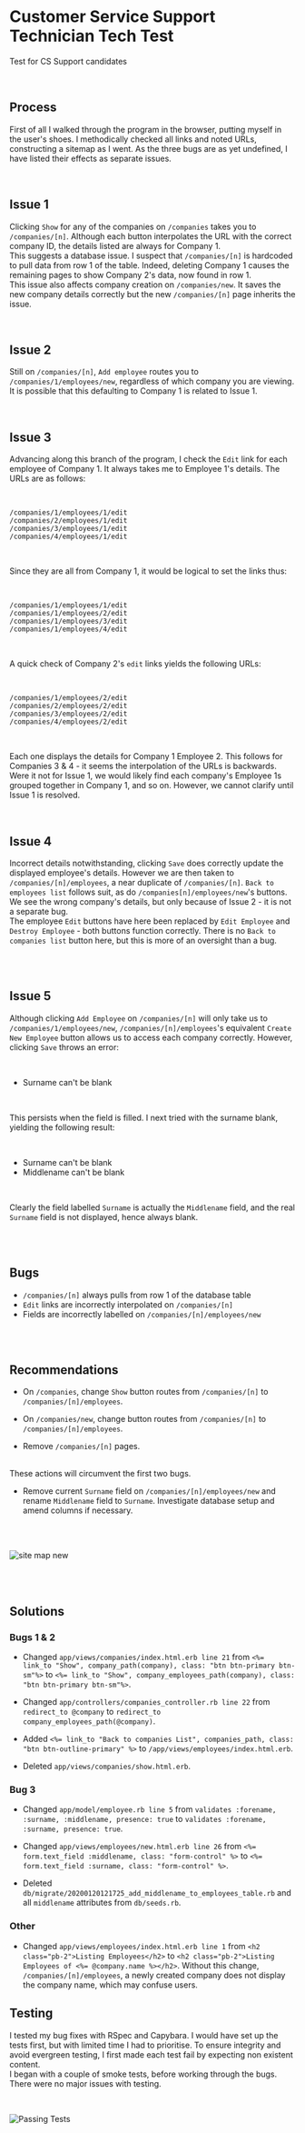 # Customer Service Support Technician Tech Test
Test for CS Support candidates

<br>

## Process

First of all I walked through the program in the browser, putting myself in the user's shoes. I methodically checked all links and noted URLs, constructing a sitemap as I went. As the three bugs are as yet undefined, I have listed their effects as separate issues.

<br>

## Issue 1

Clicking `Show` for any of the companies on `/companies` takes you to `/companies/[n]`. Although each button interpolates the URL with the correct company ID, the details listed are always for Company 1.
<br>
This suggests a database issue. I suspect that `/companies/[n]` is hardcoded to pull data from row 1 of the table. Indeed, deleting Company 1 causes the remaining pages to show Company 2's data, now found in row 1.
<br>
This issue also affects company creation on `/companies/new`. It saves the new company details correctly but the new `/companies/[n]` page inherits the issue.

<br>

## Issue 2

Still on `/companies/[n]`, `Add employee` routes you to `/companies/1/employees/new`, regardless of which company you are viewing. It is possible that this defaulting to Company 1 is related to Issue 1. 

<br>

## Issue 3

Advancing along this branch of the program, I check the `Edit` link for each employee of Company 1. It always takes me to Employee 1's details. The URLs are as follows:

<br>

```
/companies/1/employees/1/edit
/companies/2/employees/1/edit
/companies/3/employees/1/edit
/companies/4/employees/1/edit
```

<br>

Since they are all from Company 1, it would be logical to set the links thus:

<br>

```
/companies/1/employees/1/edit
/companies/1/employees/2/edit
/companies/1/employees/3/edit
/companies/1/employees/4/edit
```

<br>

A quick check of Company 2's `edit` links yields the following URLs:

<br>

```
/companies/1/employees/2/edit
/companies/2/employees/2/edit
/companies/3/employees/2/edit
/companies/4/employees/2/edit
```

<br>

Each one displays the details for Company 1 Employee 2. This follows for Companies 3 & 4 - it seems the interpolation of the URLs is backwards. Were it not for Issue 1, we would likely find each company's Employee 1s grouped together in Company 1, and so on. However, we cannot clarify until Issue 1 is resolved. 

<br>

## Issue 4

Incorrect details notwithstanding, clicking `Save` does correctly update the displayed employee's details. However we are then taken to `/companies/[n]/employees`, a near duplicate of `/companies/[n]`. `Back to employees list` follows suit, as do `/companies[n]/employees/new`'s buttons. We see the wrong company's details, but only because of Issue 2 - it is not a separate bug.<br>
The employee `Edit` buttons have here been replaced by `Edit Employee` and `Destroy Employee` - both buttons function correctly. There is no `Back to companies list` button here, but this is more of an oversight than a bug.

<br><br>

## Issue 5

Although clicking `Add Employee` on `/companies/[n]` will only take us to `/companies/1/employees/new`, `/companies/[n]/employees`'s equivalent `Create New Employee` button allows us to access each company correctly. However, clicking `Save` throws an error:

<br>

* Surname can't be blank<br>

<br>

This persists when the field is filled. I next tried with the surname blank, yielding the following result:

<br>

* Surname can't be blank
* Middlename can't be blank

<br>

Clearly the field labelled `Surname` is actually the `Middlename` field, and the real `Surname` field is not displayed, hence always blank.

<br><br>

## Bugs

* `/companies/[n]` always pulls from row 1 of the database table
* `Edit` links are incorrectly interpolated on `/companies/[n]`
* Fields are incorrectly labelled on `/companies/[n]/employees/new`

<br><br>

## Recommendations

* On `/companies`, change `Show` button routes from `/companies/[n]` to `/companies/[n]/employees`.

* On `/companies/new`, change button routes from `/companies/[n]` to `/companies/[n]/employees`.

* Remove `/companies/[n]` pages.

<br>These actions will circumvent the first two bugs.<br>

* Remove current `Surname` field on `/companies/[n]/employees/new` and rename `Middlename` field to `Surname`. Investigate database setup and amend columns if necessary.

<br><br>

![site map new](https://user-images.githubusercontent.com/52076323/84813191-74428e80-b007-11ea-8bc1-deaa87755217.jpeg)

<br><br>

## Solutions

### Bugs 1 & 2

* Changed `app/views/companies/index.html.erb line 21` from `<%= link_to "Show", company_path(company), class: "btn btn-primary btn-sm"%>` to `<%= link_to "Show", company_employees_path(company), class: "btn btn-primary btn-sm"%>`.

* Changed `app/controllers/companies_controller.rb line 22` from `redirect_to @company` to `redirect_to company_employees_path(@company)`.

* Added `<%= link_to "Back to companies List", companies_path, class: "btn btn-outline-primary" %>` to `/app/views/employees/index.html.erb`.

* Deleted `app/views/companies/show.html.erb`.

### Bug 3

* Changed `app/model/employee.rb line 5` from `validates :forename, :surname, :middlename, presence: true` to `validates :forename, :surname, presence: true`.

* Changed `app/views/employees/new.html.erb line 26` from `<%= form.text_field :middlename, class: "form-control" %>` to `<%= form.text_field :surname, class: "form-control" %>`.

* Deleted `db/migrate/20200120121725_add_middlename_to_employees_table.rb` and all `middlename` attributes from `db/seeds.rb`.

### Other

* Changed `app/views/employees/index.html.erb line 1` from `<h2 class="pb-2">Listing Employees</h2>` to `<h2 class="pb-2">Listing Employees of <%= @company.name %></h2>`. Without this change, `/companies/[n]/employees`, a newly created company does not display the company name, which may confuse users.

## Testing

I tested my bug fixes with RSpec and Capybara. I would have set up the tests first, but with limited time I had to prioritise. To ensure integrity and avoid evergreen testing, I first made each test fail by expecting non existent content.<br>
I began with a couple of smoke tests, before working through the bugs. There were no major issues with testing.

<br>

![Passing Tests](https://user-images.githubusercontent.com/52076323/84813321-b4097600-b007-11ea-9ae3-bda223847c34.png)
